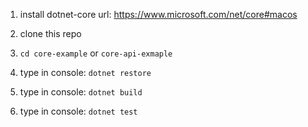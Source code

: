 1. install dotnet-core url: https://www.microsoft.com/net/core#macos

2. clone this repo

3.  ```cd core-example``` or ```core-api-exmaple```

4. type in console: ```dotnet restore```

5. type in console: ```dotnet build```

6. type in console: ```dotnet test```
